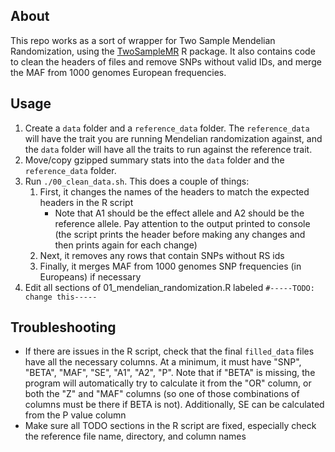 ## About
This repo works as a sort of wrapper for Two Sample Mendelian Randomization, using the [TwoSampleMR](https://github.com/MRCIEU/TwoSampleMR) R package. It also contains code to clean the headers of files and remove SNPs without valid IDs, and merge the MAF from 1000 genomes European frequencies.

## Usage
1. Create a `data` folder and a `reference_data` folder. The `reference_data` will have the trait you are running Mendelian randomization against, and the `data` folder will have all the traits to run against the reference trait.
2. Move/copy gzipped summary stats into the `data` folder and the `reference_data` folder.
3. Run `./00_clean_data.sh`. This does a couple of things:
    1. First, it changes the names of the headers to match the expected headers in the R script
        - Note that A1 should be the effect allele and A2 should be the reference allele. Pay attention to the output printed to console (the script prints the header before making any changes and then prints again for each change)
    2. Next, it removes any rows that contain SNPs without RS ids
    3. Finally, it merges MAF from 1000 genomes SNP frequencies (in Europeans) if necessary
4. Edit all sections of 01_mendelian_randomization.R labeled `#-----TODO: change this-----`

## Troubleshooting
- If there are issues in the R script, check that the final `filled_data` files have all the necessary columns. At a minimum, it must have "SNP", "BETA", "MAF", "SE", "A1", "A2", "P". Note that if "BETA" is missing, the program will automatically try to calculate it from the "OR" column, or both the "Z" and "MAF" columns (so one of those combinations of columns must be there if BETA is not). Additionally, SE can be calculated from the P value column
- Make sure all TODO sections in the R script are fixed, especially check the reference file name, directory, and column names
